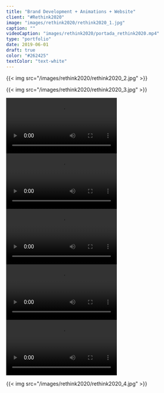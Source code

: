 ```yaml
---
title: "Brand Development + Animations + Website"
client: "#Rethink2020"
image: "images/rethink2020/rethink2020_1.jpg"
caption: ""
videoCaption: "images/rethink2020/portada_rethink2020.mp4"
type: "portfolio"
date: 2019-06-01
draft: true
color: "#262425"
textColor: "text-white"
---
```


{{< img src="/images/rethink2020/rethink2020_2.jpg" >}}<p class="py-3">
{{< img src="/images/rethink2020/rethink2020_3.jpg" >}}<p class="py-3">

<p class="py-5">

<div class="row">
	<div class="col-12 col-md-4 p-5">
		<div class="embed-responsive embed-responsive-16by9">
			<video loop>
				<source src="/images/rethink2020/rethink2020_simbol_1.mp4" type="video/mp4">
				Your browser does not support the video tag.
			</video>
		</div>
	</div>
	<div class="col-12 col-md-4 p-5">
		<div class="embed-responsive embed-responsive-16by9">
			<video loop>
				<source src="/images/rethink2020/rethink2020_simbol_2.mp4" type="video/mp4">
				Your browser does not support the video tag.
			</video>
		</div>
	</div>
	<div class="col-12 col-md-4 p-5">
		<div class="embed-responsive embed-responsive-16by9">
			<video loop>
				<source src="/images/rethink2020/rethink2020_simbol_3.mp4" type="video/mp4">
				Your browser does not support the video tag.
			</video>
		</div>
	</div>
	<div class="col-12 col-md-6 p-5">
		<div class="embed-responsive embed-responsive-16by9">
			<video loop>
				<source src="/images/rethink2020/rethink2020_simbol_hover.mp4" type="video/mp4">
				Your browser does not support the video tag.
			</video>
		</div>
	</div>
	<div class="col-12 col-md-6 p-5">
		<div class="embed-responsive embed-responsive-16by9">
			<video loop>
				<source src="/images/rethink2020/rethink2020_simbol_all.mp4" type="video/mp4">
				Your browser does not support the video tag.
			</video>
		</div>
	</div>
</div>	

<p class="py-5">

{{< img src="/images/rethink2020/rethink2020_4.jpg" >}}<p class="py-3">